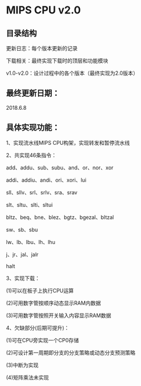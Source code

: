 # MIPS CPU v2.0
## 目录结构
更新日志：每个版本更新的记录

下载相关：最终实现下载时的顶层和功能模块

v1.0-v2.0：设计过程中的各个版本（最终实现为2.0版本）
## 最终更新日期：
2018.6.8
## 具体实现功能：
1、实现流水线MIPS CPU构架，实现转发和暂停流水线

2、共实现46条指令：

add、addu、sub、subu、and、or、nor、xor

addi、addiu、andi、ori、xori、lui

sll、sllv、srl、srlv、sra、srav

slt、sltu、slti、sltui

bltz、beq、bne、blez、bgtz、bgezal、bltzal

sw、sb、sbu

lw、lb、lbu、lh、lhu

j、jr、jal、jalr

halt

3、实现下载：

(1)可以在板子上执行CPU运算

(2)可用数字管按顺序动态显示RAM内数据

(3)可用数字管按照开关输入内容显示RAM数据

4、欠缺部分(后期可提升)：

(1)可在CPU旁实现一个CP0存储

(2)可设计第一周期即分支的分支策略或动态分支预测策略

(3)中断为实现

(4)矩阵乘法未实现


